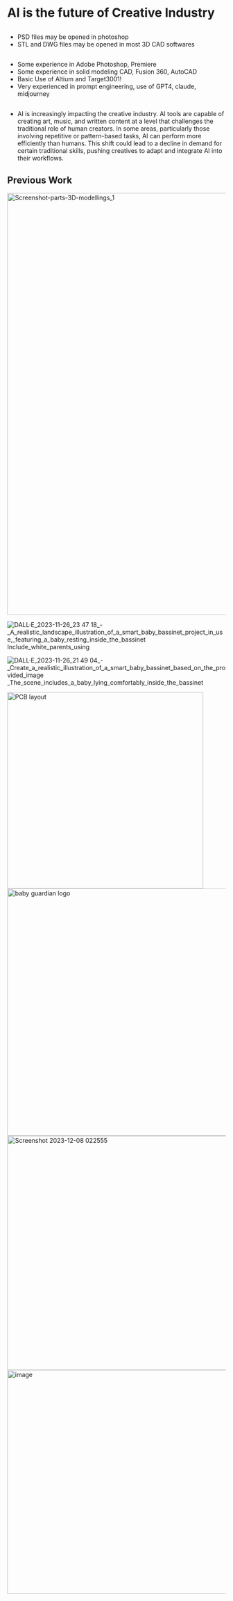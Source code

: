 # AI is the future of Creative Industry
##
- PSD files may be opened in photoshop
- STL and DWG files may be opened in most 3D CAD softwares
##
- Some experience in Adobe Photoshop, Premiere
- Some experience in solid modeling CAD, Fusion 360, AutoCAD
- Basic Use of Altium and Target3001!
- Very experienced in prompt engineering, use of GPT4, claude, midjourney

##
- AI is increasingly impacting the creative industry. AI tools are capable of creating art, music, and written content at a level that challenges the traditional role of human creators. In some areas, particularly those involving repetitive or pattern-based tasks, AI can perform more efficiently than humans. This shift could lead to a decline in demand for certain traditional skills, pushing creatives to adapt and integrate AI into their workflows.

## Previous Work

<img width="971" alt="Screenshot-parts-3D-modellings_1" src="https://github.com/YongjiangChen/3D-modelling-and-grphic-design/assets/73269209/7ab800e3-5d9b-485e-8cfe-783c75bc6d0f">

![DALL·E_2023-11-26_23 47 18_-_A_realistic_landscape_illustration_of_a_smart_baby_bassinet_project_in_use,_featuring_a_baby_resting_inside_the_bassinet _Include_white_parents_using_](https://github.com/YongjiangChen/3D-modelling-and-grphic-design/assets/73269209/dfd20860-b09e-439b-ab00-140d7c77559a)

![DALL·E_2023-11-26_21 49 04_-_Create_a_realistic_illustration_of_a_smart_baby_bassinet_based_on_the_provided_image _The_scene_includes_a_baby_lying_comfortably_inside_the_bassinet](https://github.com/YongjiangChen/3D-modelling-and-grphic-design/assets/73269209/3df40788-e731-4d7f-8eb4-b2fa01dd1a1b)


<img width="452" alt="PCB layout " src="https://github.com/YongjiangChen/3D-modelling-and-grphic-design/assets/73269209/33c7e892-5e89-4f81-8f16-cb35e2770ae9">

<img width="569" alt="baby guardian logo" src="https://github.com/YongjiangChen/3D-modelling-and-grphic-design/assets/73269209/1c763d4d-e39d-46cc-beca-2b433b44ff27">

<img width="539" alt="Screenshot 2023-12-08 022555" src="https://github.com/YongjiangChen/3D-modelling-and-grphic-design/assets/73269209/0a939d07-5a0d-4d53-9ea7-973f9c199c93">

<img width="515" alt="image" src="https://github.com/YongjiangChen/3D-modelling-and-grphic-design/assets/73269209/83f92e43-c747-4146-9179-510f6d8ebdf0">
